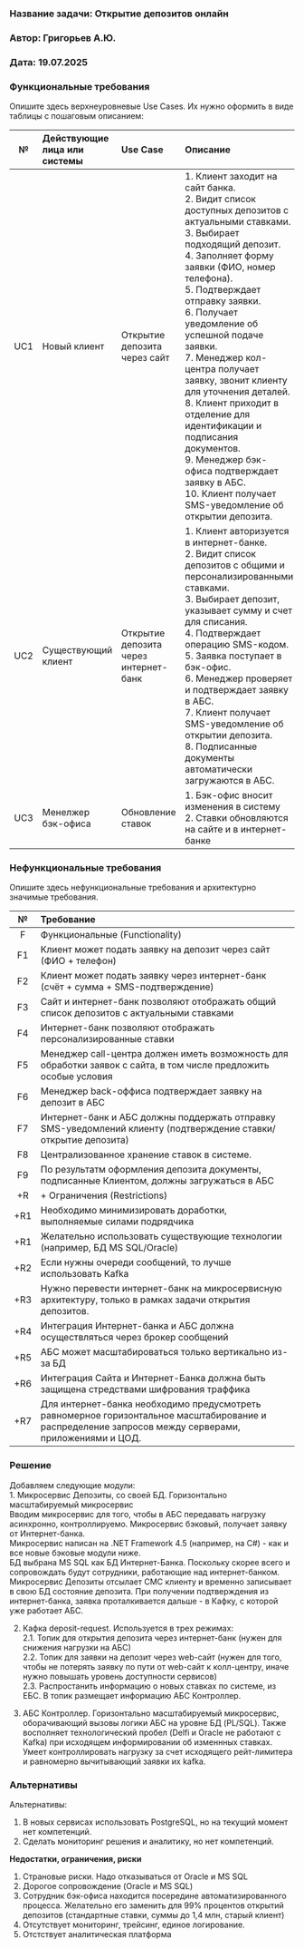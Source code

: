 ### <a name="_b7urdng99y53"></a>**Название задачи: Открытие депозитов онлайн** 
### <a name="_hjk0fkfyohdk"></a>**Автор: Григорьев А.Ю.**
### <a name="_uanumrh8zrui"></a>**Дата: 19.07.2025**
### <a name="_3bfxc9a45514"></a>**Функциональные требования**
Опишите здесь верхнеуровневые Use Cases. Их нужно оформить в виде таблицы с пошаговым описанием:

|**№**|**Действующие лица или системы**|**Use Case**|**Описание**|
| :-: | :- | :- | :- |
|UC1| Новый клиент| Открытие депозита через сайт |1. Клиент заходит на сайт банка.<br>2. Видит список доступных депозитов с актуальными ставками.<br>3. Выбирает подходящий депозит.<br>4. Заполняет форму заявки (ФИО, номер телефона).<br>5. Подтверждает отправку заявки.<br>6. Получает уведомление об успешной подаче заявки.<br>7. Менеджер кол-центра получает заявку, звонит клиенту для уточнения деталей.<br>8. Клиент приходит в отделение для идентификации и подписания документов.<br>9. Менеджер бэк-офиса подтверждает заявку в АБС.<br>10. Клиент получает SMS-уведомление об открытии депозита.|
|UC2|Существующий клиент|Открытие депозита через интернет-банк|1. Клиент авторизуется в интернет-банке.<br>2. Видит список депозитов с общими и персонализированными ставками.<br>3. Выбирает депозит, указывает сумму и счет для списания.<br>4. Подтверждает операцию SMS-кодом.<br>5. Заявка поступает в бэк-офис.<br>6. Менеджер проверяет и подтверждает заявку в АБС.<br>7. Клиент получает SMS-уведомление об открытии депозита.<br>8. Подписанные документы автоматически загружаются в АБС.|
|UC3|Менелжер бэк-офиса|Обновление ставок|1. Бэк-офис вносит изменения в систему<br>2. Ставки обновляются на сайте и в интернет-банке|

### <a name="_u8xz25hbrgql"></a>**Нефункциональные требования**
Опишите здесь нефункциональные требования и архитектурно значимые требования.

|**№**|**Требование**|
| :-: | :- |
| F   | Функциональные (Functionality)     |              |
| F1  | Клиент может подать заявку на депозит через сайт (ФИО + телефон) | Только для новых клиентов |
| F2  | Клиент может подать заявку через интернет-банк (счёт + сумма + SMS-подтверждение) | Для существующих клиентов |
| F3  | Сайт и интернет-банк позволяют отображать общий список депозитов с актуальными ставками |  |
| F4  | Интернет-банк позволяют отображать персонализированные ставки | Индивидуальные условия |
| F5  | Менеджер call-центра должен иметь возможность для обработки заявок с сайта, в том числе предложить особые условия |  |
| F6  | Менеджер back-оффиса подтверждает заявку на депозит в АБС | На этапе MVP |
| F7  | Интернет-банк и АБС должны поддержать отправку SMS-уведомлений клиенту (подтверждение ставки/открытие депозита) | Лучше реализовать силами команды разработки банка |
| F8  | Централизованное хранение ставок в системе. | Доступ для бэк-офисов и прочих систем. Возможно в АБС. |
| F9  | По результатм оформления депозита документы, подписанные Клиентом, должны загружаться в АБС |  |
| +R  | + Ограничения (Restrictions)       |              |
| +R1 | Необходимо минимизировать доработки, выполняемые силами подрядчика | Например, реализовать функциональность СМС-модуля силами команды Банка |
| +R1 | Желательно использовать существующие технологии (например, БД MS SQL/Oracle) | Необходимо экспертиза среди существующих сотрудников |
| +R2 | Если нужны очереди сообщений, то лучше использовать Kafka |  |
| +R3 | Нужно перевести интернет-банк на микросервисную архитектуру, только в рамках задачи открытия депозитов. |  |
| +R4 | Интеграция Интернет-банка и АБС должна осуществляться через брокер сообщений | Асинхронная интеграция |
| +R5 | АБС может масштабироваться только вертикально из-за БД| |
| +R6 | Интеграция Сайта и Интернет-Банка должна быть защищена стредствами шифрования траффика  |  |
| +R7  | Для интернет-банка необходимо предусмотреть равномерное горизонтальное масштабирование и распределение запросов между серверами, приложениями и ЦОД.  | Поддержать переключение  на резервный ЦОД |

### <a name="_qmphm5d6rvi3"></a>**Решение**

Добавляем следующие модули:
<br>1. Микросервис Депозиты, со своей БД. Горизонтально масштабируемый микросервис
  <br>Вводим микросервис для того, чтобы в АБС передавать нагрузку асинхронно, контроллируемо. Микросервис бэковый, получает заявку от Интернет-банка. 
    <br>Микросервис написан на .NET Framework 4.5 (например, на C#) - как и все новые бэковые модули ниже.
    <br>БД выбрана MS SQL как БД Интернет-Банка. Поскольку скорее всего и сопровождать будут сотрудники, работающие над интернет-банком.
   <br>Микросервис Депозиты отсылает СМС клиенту и временно записывает в свою БД состояние депозита. При получении подтверждения из интернет-банка, заявка проталкивается дальше - в Кафку, с которой уже работает АБС.

 2. Кафка deposit-request.
  Используется в трех режимах:
  <br>2.1. Топик для открытия депозита через интернет-банк (нужен для снижения нагрузки на АБС)
  <br>2.2. Топик для заявки на депозит через web-сайт (нужен для того, чтобы не потерять заявку по пути от web-сайт к колл-центру, иначе нужно повышать уровень доступности сервисов)
  <br>2.3. Распростанить информацию о новых ставках по системе, из ЕБС. В топик размещает информацию АБС Контроллер.
 
 3. АБС Контроллер. Горизонтально масштабируемый микросервис, оборачивающий вызовы логики АБС на уровне БД (PL/SQL). Также восполняет технологический пробел (Delfi и Oracle не работают с Kafka) при исходящем информировании об изменнных ставках. 
 <br> Умеет контроллировать нагрузку за счет исходящего рейт-лимитера и равномерно вычитывающий заявки их kafka.

### <a name="_bjrr7veeh80c"></a>**Альтернативы**

Альтернативы: 
1. В новых сервисах использовать PostgreSQL, но на текущий момент нет компетенций.
2. Сделать мониторинг решения и аналитику, но нет компетенций.

**Недостатки, ограничения, риски**

1. Страновые риски. Надо отказываться от Oracle и MS SQL
2. Дорогое сопровождение (Oracle и MS SQL)
3. Сотрудник бэк-офиса находится посередине автоматизированного процесса. Желательно его заменить для 99%  процентов открытий депозитов (стандартные ставки, суммы до 1,4 млн, старый клиент)
4. Отсутствует мониторинг, трейсинг, единое логирование.
5. Отстствует аналитическая платформа


